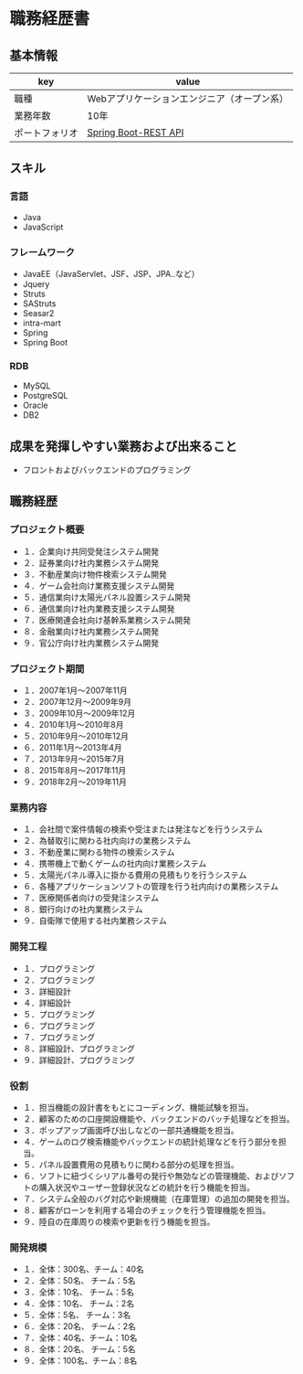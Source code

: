 # 職務経歴書
## 基本情報
|key|value|
|---|-----|
|職種|Webアプリケーションエンジニア（オープン系）|
|業務年数|10年|
|ポートフォリオ|[Spring Boot-REST API](https://github.com/63hoty9052a1/spring-boot-rest)|

## スキル
### 言語
- Java
- JavaScript

### フレームワーク
- JavaEE（JavaServlet、JSF、JSP、JPA..など）
- Jquery
- Struts
- SAStruts
- Seasar2
- intra-mart
- Spring
- Spring Boot

### RDB
- MySQL
- PostgreSQL
- Oracle
- DB2

## 成果を発揮しやすい業務および出来ること
- フロントおよびバックエンドのプログラミング

## 職務経歴
### プロジェクト概要
- １．企業向け共同受発注システム開発
- ２．証券業向け社内業務システム開発
- ３．不動産業向け物件検索システム開発
- ４．ゲーム会社向け業務支援システム開発
- ５．通信業向け太陽光パネル設置システム開発
- ６．通信業向け社内業務支援システム開発
- ７．医療関連会社向け基幹系業務システム開発
- ８．金融業向け社内業務システム開発
- ９．官公庁向け社内業務システム開発

### プロジェクト期間
- １．2007年1月～2007年11月
- ２．2007年12月～2009年9月
- ３．2009年10月～2009年12月
- ４．2010年1月～2010年8月
- ５．2010年9月～2010年12月
- ６．2011年1月～2013年4月
- ７．2013年9月～2015年7月
- ８．2015年8月～2017年11月
- ９．2018年2月～2019年11月

### 業務内容
- １．会社間で案件情報の検索や受注または発注などを行うシステム
- ２．為替取引に関わる社内向けの業務システム
- ３．不動産業に関わる物件の検索システム
- ４．携帯機上で動くゲームの社内向け業務システム
- ５．太陽光パネル導入に掛かる費用の見積もりを行うシステム
- ６．各種アプリケーションソフトの管理を行う社内向けの業務システム
- ７．医療関係者向けの受発注システム
- ８．銀行向けの社内業務システム
- ９．自衛隊で使用する社内業務システム

### 開発工程
- １．プログラミング
- ２．プログラミング
- ３．詳細設計
- ４．詳細設計
- ５．プログラミング
- ６．プログラミング
- ７．プログラミング
- ８．詳細設計、プログラミング
- ９．詳細設計、プログラミング

### 役割
- １．担当機能の設計書をもとにコーディング、機能試験を担当。
- ２．顧客のための口座開設機能や、バックエンドのバッチ処理などを担当。
- ３．ポップアップ画面呼び出しなどの一部共通機能を担当。
- ４．ゲームのログ検索機能やバックエンドの統計処理などを行う部分を担当。
- ５．パネル設置費用の見積もりに関わる部分の処理を担当。
- ６．ソフトに紐づくシリアル番号の発行や無効などの管理機能、およびソフトの購入状況やユーザー登録状況などの統計を行う機能を担当。
- ７．システム全般のバグ対応や新規機能（在庫管理）の追加の開発を担当。
- ８．顧客がローンを利用する場合のチェックを行う管理機能を担当。
- ９．陸自の在庫周りの検索や更新を行う機能を担当。

### 開発規模
- １．全体：300名、チーム：40名
- ２．全体：50名、 チーム：5名
- ３．全体：10名、 チーム：5名
- ４．全体：10名、 チーム：2名
- ５．全体：5名、  チーム：3名
- ６．全体：20名、 チーム：2名
- ７．全体：40名、チーム：10名
- ８．全体：20名、 チーム：5名
- ９．全体：100名、チーム：8名
